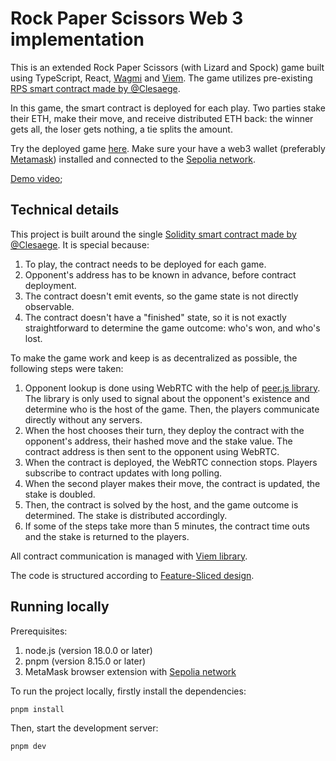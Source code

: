 # Rock Paper Scissors Web 3 implementation

This is an extended Rock Paper Scissors (with Lizard and Spock) game built using TypeScript, React, [Wagmi](https://wagmi.sh/) and [Viem](https://viem.sh/). 
The game utilizes pre-existing [RPS smart contract made by @Clesaege](https://github.com/clesaege/RPS/blob/master/RPS.sol). 

In this game, the smart contract is deployed for each play. Two parties stake their ETH, make their move, and receive distributed ETH back: the winner gets all, the loser gets nothing, a tie splits the amount.

Try the deployed game [here](https://rps-web3.vercel.app/). Make sure your have a web3 wallet (preferably [Metamask](https://metamask.io/)) installed and connected to the [Sepolia network](https://moralis.io/how-to-add-the-sepolia-network-to-metamask-full-guide/).

[Demo video](https://drive.google.com/file/d/1qroCJFNaipwjnzd3JF-rL4al0BDj1H_C/view?usp=sharing);

## Technical details

This project is built around the single [Solidity smart contract made by @Clesaege](https://github.com/clesaege/RPS/blob/master/RPS.sol). It is special because:
1. To play, the contract needs to be deployed for each game.
2. Opponent's address has to be known in advance, before contract deployment.
3. The contract doesn't emit events, so the game state is not directly observable.
4. The contract doesn't have a "finished" state, so it is not exactly straightforward to determine the game outcome: who's won, and who's lost.

To make the game work and keep is as decentralized as possible, the following steps were taken:
1. Opponent lookup is done using WebRTC with the help of [peer.js library](https://peerjs.com/). The library is only used to signal about the opponent's existence and determine who is the host of the game. Then, the players communicate directly without any servers. 
2. When the host chooses their turn, they deploy the contract with the opponent's address, their hashed move and the stake value. The contract address is then sent to the opponent using WebRTC.
3. When the contract is deployed, the WebRTC connection stops. Players subscribe to contract updates with long polling.
4. When the second player makes their move, the contract is updated, the stake is doubled.
5. Then, the contract is solved by the host, and the game outcome is determined. The stake is distributed accordingly.
6. If some of the steps take more than 5 minutes, the contract time outs and the stake is returned to the players.

All contract communication is managed with [Viem library](https://viem.sh/).

The code is structured according to [Feature-Sliced design](https://feature-sliced.design/).

## Running locally

Prerequisites:  
1. node.js (version 18.0.0 or later)
2. pnpm (version 8.15.0 or later)
3. MetaMask browser extension with [Sepolia network](https://moralis.io/how-to-add-the-sepolia-network-to-metamask-full-guide/)

To run the project locally, firstly install the dependencies:

```bash
pnpm install
```

Then, start the development server:

```bash
pnpm dev
```
